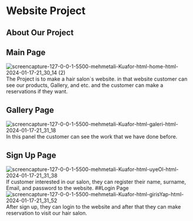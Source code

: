 # Website Project 
## About Our Project
## Main Page
![screencapture-127-0-0-1-5500-mehmetali-Kuafor-html-home-html-2024-01-17-21_30_14 (2)](https://github.com/gulddogann/Kuafor-Randevu-Sistemi-/assets/80628052/3812b249-bda3-45ca-9fc3-e652c3a7b0e4)
The Project is to make a hair salon`s website. in that website customer can see our products, Gallery, and etc. and the customer can make a reservations if they want.
## Gallery Page
![screencapture-127-0-0-1-5500-mehmetali-Kuafor-html-galeri-html-2024-01-17-21_31_18](https://github.com/gulddogann/Kuafor-Randevu-Sistemi-/assets/80628052/ce086b44-a072-45a0-9553-2c378262780d)
In this panel the customer can see the work that we have done before.
## Sign Up Page
![screencapture-127-0-0-1-5500-mehmetali-Kuafor-html-uyeOl-html-2024-01-17-21_31_38](https://github.com/gulddogann/Kuafor-Randevu-Sistemi-/assets/80628052/9a987272-24b0-412b-94ea-d52acd733889)
If customer interested in our salon, they can register their name, surname, Email, and password to the website.
##Login Page
![screencapture-127-0-0-1-5500-mehmetali-Kuafor-html-girisYap-html-2024-01-17-21_31_52](https://github.com/gulddogann/Kuafor-Randevu-Sistemi-/assets/80628052/b495becb-5210-4cab-a269-5079ff957a03)
After sign up, they can login to the website and after that they can make reservation to visit our hair salon.

